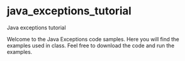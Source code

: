 # java_exceptions_tutorial
Java exceptions tutorial

Welcome to the Java Exceptions code samples. Here you will find the examples used in class. Feel free to download the code and run the examples.
